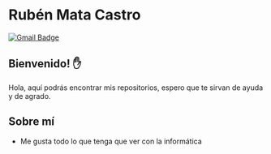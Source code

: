 # Rubén Mata Castro


[![Gmail Badge](https://img.shields.io/badge/-rubensmaca99@gmail.com-c14438?style=flat-square&logo=Gmail&logoColor=white&link=mailto:rubensmaca99@gmail.com)](mailto:rubensmaca99@gmail.com)

## Bienvenido! :hand:

Hola, aquí podrás encontrar mis repositorios, espero que te sirvan de ayuda y de agrado.

## Sobre mí

* Me gusta todo lo que tenga que ver con la informática
